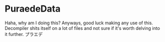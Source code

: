 # PuraedeData

Haha, why am I doing this? Anyways, good luck making any use of this. Decompiler shits itself on a lot of files  and not sure if it's worth delving into it further. プラエデ
